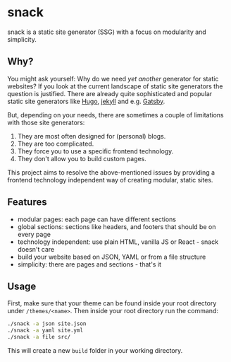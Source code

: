 # snack
snack is a static site generator (SSG) with a focus on modularity and
simplicity.

## Why?
You might ask yourself: Why do we need *yet another* generator for static
websites? If you look at the current landscape of static site generators the
question is justified. There are already quite sophisticated and popular static
site generators like [Hugo](https://github.com/gohugo/hugo),
[jekyll](https://github.com/jekyll/jekyll) and e.g.
[Gatsby](https://github.com/gatsbyjs/gatsby).

But, depending on your needs, there are sometimes a couple of limitations with
those site generators:

1) They are most often designed for (personal) blogs.
2) They are too complicated.
3) They force you to use a specific frontend technology.
4) They don't allow you to build custom pages.

This project aims to resolve the above-mentioned issues by providing a
frontend technology independent way of creating modular, static sites.

## Features

* modular pages: each page can have different sections
* global sections: sections like headers, and footers that should be on every page
* technology independent: use plain HTML, vanilla JS or React - snack doesn't care
* build your website based on JSON, YAML or from a file structure
* simplicity: there are pages and sections - that's it

## Usage
First, make sure that your theme can be found inside your root directory under
`/themes/<name>`. Then inside your root directory run the command:

``` bash
./snack -a json site.json
./snack -a yaml site.yml
./snack -a file src/
```

This will create a new `build` folder in your working directory.
